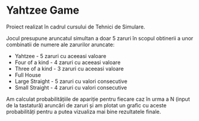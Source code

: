 # Yahtzee Game  
Proiect realizat în cadrul cursului de Tehnici de Simulare.  


Jocul presupune aruncatul simultan a doar 5 zaruri în scopul obtinerii a unor combinatii de numere ale zarurilor aruncate:


*   Yahtzee - 5 zaruri cu aceeasi valoare
*   Four of a kind - 4 zaruri cu aceeasi valoare
*   Three of a kind - 3 zaruri cu aceeasi valoare
*   Full House  
*   Large Straight - 5 zaruri cu valori consecutive
*   Small Straight - 4 zaruri cu valori consecutive

Am calculat probabilitățiile de apariție pentru fiecare caz în urma a N (input de la tastatură) aruncări de zaruri și am plotat un grafic cu aceste probabilități pentru a putea vizualiza mai bine rezultatele finale.
